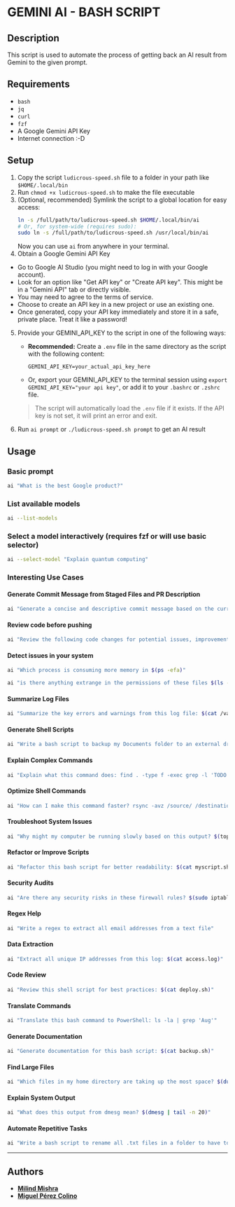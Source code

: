 # GEMINI AI - BASH SCRIPT

## Description

This script is used to automate the process of getting back an AI result from Gemini to the given prompt.

## Requirements

- `bash`
- `jq`
- `curl`
- `fzf`
- A Google Gemini API Key
- Internet connection :-D

## Setup

1. Copy the script `ludicrous-speed.sh` file to a folder in your path like `$HOME/.local/bin`
2. Run `chmod +x ludicrous-speed.sh` to make the file executable
3. (Optional, recommended) Symlink the script to a global location for easy access:
   ```bash
   ln -s /full/path/to/ludicrous-speed.sh $HOME/.local/bin/ai
   # Or, for system-wide (requires sudo):
   sudo ln -s /full/path/to/ludicrous-speed.sh /usr/local/bin/ai
   ```
   Now you can use `ai` from anywhere in your terminal.
4. Obtain a Google Gemini API Key

- Go to Google AI Studio (you might need to log in with your Google account).
- Look for an option like "Get API key" or "Create API key". This might be in a "Gemini API" tab or directly visible.
- You may need to agree to the terms of service.
- Choose to create an API key in a new project or use an existing one.
- Once generated, copy your API key immediately and store it in a safe, private place. Treat it like a password!

5. Provide your GEMINI_API_KEY to the script in one of the following ways:

   - **Recommended:** Create a `.env` file in the same directory as the script with the following content:
     ```env
     GEMINI_API_KEY=your_actual_api_key_here
     ```
   - Or, export your GEMINI_API_KEY to the terminal session using `export GEMINI_API_KEY="your api key"`, or add it to your `.bashrc` or `.zshrc` file.

   > The script will automatically load the `.env` file if it exists. If the API key is not set, it will print an error and exit.

6. Run `ai prompt` or `./ludicrous-speed.sh prompt` to get an AI result

## Usage

### Basic prompt

```bash
ai "What is the best Google product?"
```

### List available models

```bash
ai --list-models
```

### Select a model interactively (requires fzf or will use basic selector)

```bash
ai --select-model "Explain quantum computing"
```

### Interesting Use Cases

#### Generate Commit Message from Staged Files and PR Description

```bash
ai "Generate a concise and descriptive commit message based on the current staged changes and a suitable PR description. Here are the staged changes: $(git diff --cached)"
```

#### Review code before pushing

```bash
ai "Review the following code changes for potential issues, improvements, or best practices: $(git diff --cached)"
```

#### Detect issues in your system

```bash
ai "Which process is consuming more memory in $(ps -efa)"
```

```bash
ai "is there anything extrange in the permissions of these files $(ls -lrt /usr/bin/ /etc/)"
```

#### Summarize Log Files

```bash
ai "Summarize the key errors and warnings from this log file: $(cat /var/log/syslog)"
```

#### Generate Shell Scripts

```bash
ai "Write a bash script to backup my Documents folder to an external drive"
```

#### Explain Complex Commands

```bash
ai "Explain what this command does: find . -type f -exec grep -l 'TODO' {} +"
```

#### Optimize Shell Commands

```bash
ai "How can I make this command faster? rsync -avz /source/ /destination/"
```

#### Troubleshoot System Issues

```bash
ai "Why might my computer be running slowly based on this output? $(top -l 1)"
```

#### Refactor or Improve Scripts

```bash
ai "Refactor this bash script for better readability: $(cat myscript.sh)"
```

#### Security Audits

```bash
ai "Are there any security risks in these firewall rules? $(sudo iptables -L)"
```

#### Regex Help

```bash
ai "Write a regex to extract all email addresses from a text file"
```

#### Data Extraction

```bash
ai "Extract all unique IP addresses from this log: $(cat access.log)"
```

#### Code Review

```bash
ai "Review this shell script for best practices: $(cat deploy.sh)"
```

#### Translate Commands

```bash
ai "Translate this bash command to PowerShell: ls -la | grep 'Aug'"
```

#### Generate Documentation

```bash
ai "Generate documentation for this bash script: $(cat backup.sh)"
```

#### Find Large Files

```bash
ai "Which files in my home directory are taking up the most space? $(du -ah ~ | sort -rh | head -n 20)"
```

#### Explain System Output

```bash
ai "What does this output from dmesg mean? $(dmesg | tail -n 20)"
```

#### Automate Repetitive Tasks

```bash
ai "Write a bash script to rename all .txt files in a folder to have today's date as a prefix"
```

---

## Authors

- [**Milind Mishra**](https://x.com/milindstwt)
- [**Miguel Pérez Colino**](https://x.com/mmmmmmpc)
